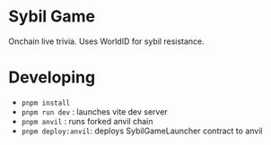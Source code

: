 # Sybil Game

Onchain live trivia. Uses WorldID for sybil resistance.


# Developing
- `pnpm install`
- `pnpm run dev` : launches vite dev server
- `pnpm anvil` : runs forked anvil chain
- `pnpm deploy:anvil`: deploys SybilGameLauncher contract to anvil
